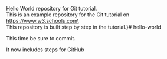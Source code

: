 Hello World repository for Git tutorial.\
This is an example repository for the Git tutorial on https://www.w3.schools.com\
\
This repository is built step by step in the tutorial.}# hello-world

This time be sure to commit.

It now includes steps for GitHub
